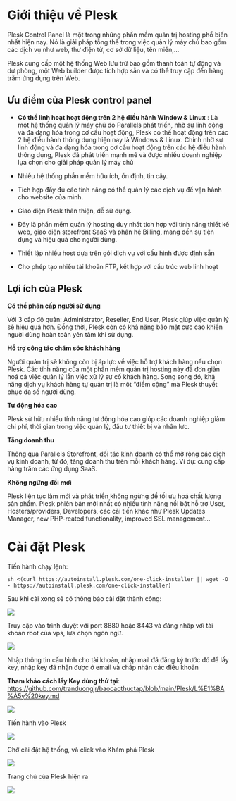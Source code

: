 # Giới thiệu về Plesk

Plesk Control Panel là một trong những phần mềm quản trị hosting phổ biến nhất hiện nay. Nó là giải pháp tổng thể trong việc quản lý máy chủ bao gồm các dịch vụ như web, thư điện tử, cơ sở dữ liệu, tên miền,...

Plesk cung cấp một hệ thống Web lưu trữ bao gồm thanh toán tự động và dự phòng, một Web builder được tích hợp sẵn và có thể truy cập đến hàng trăm ứng dụng trên Web.

## Ưu điểm của Plesk control panel

- **Có thể linh hoạt hoạt động trên 2 hệ điều hành Window & Linux** : Là một hệ thống quản lý máy chủ do Parallels phát triển, nhờ sự linh động và đa dạng hóa trong cơ cấu hoạt động, Plesk có thể hoạt động trên các 2 hệ điều hành thông dụng hiện nay là Windows & Linux. Chính nhờ sự linh động và đa dạng hóa trong cơ cấu hoạt động trên các hệ điều hành thông dụng, Plesk đã phát triển mạnh mẽ và được nhiều doanh nghiệp lựa chọn cho giải pháp quản lý máy chủ

- Nhiều hệ thống phần mềm hữu ích, ổn định, tin cậy.

- Tích hợp đầy đủ các tính năng có thể quản lý các dịch vụ để vận hành cho website của mình.

- Giao diện Plesk thân thiện, dễ sử dụng.

- Đây là phần mềm quản lý hosting duy nhất tích hợp với tính năng thiết kế web, giao diện storefront SaaS và phân hệ Billing, mang đến sự tiện dụng và hiệu quả cho người dùng.

- Thiết lập nhiều host dựa trên gói dịch vụ với cấu hình được định sẵn

- Cho phép tạo nhiều tài khoản FTP, kết hợp với cấu trúc web linh hoạt

## Lợi ích của Plesk

**Có thể phân cấp người sử dụng**

Với 3 cấp độ quản: Administrator, Reseller, End User, Plesk giúp việc quản lý sẽ hiệu quả hơn. Đồng thời, Plesk còn có khả năng bảo mật cực cao khiến người dùng hoàn toàn yên tâm khi sử dụng.

**Hỗ trợ công tác chăm sóc khách hàng**

Người quản trị sẽ không còn bị áp lực về việc hỗ trợ khách hàng nếu chọn Plesk. Các tính năng của một phần mềm quản trị hosting này đã đơn giản hoá cả việc quản lý lẫn việc xử lý sự cố khách hàng. Song song đó, khả năng dịch vụ khách hàng tự quản trị là môt “điểm cộng” mà Plesk thuyết phục đa số người dùng.

**Tự động hóa cao**

Plesk sử hữu nhiều tính năng tự động hóa cao giúp các doanh nghiệp giảm chi phí, thời gian trong việc quản lý, đầu tư thiết bị và nhân lực.

**Tăng doanh thu**

Thông qua Parallels Storefront, đối tác kinh doanh có thể mở rộng các dịch vụ kinh doanh, từ đó, tăng doanh thu trên mỗi khách hàng.
Ví dụ: cung cấp hàng trăm các ứng dụng SaaS.

**Không ngừng đổi mới**

Plesk liên tục làm mới và phát triển không ngừng để tối ưu hoá chất lượng sản phẩm. Plesk phiên bản mới nhất có nhiều tính năng nổi bật hỗ trợ User, Hosters/providers, Developers, các cải tiến khác như  Plesk Updates Manager, new PHP-reated functionality, improved SSL management...

# Cài đặt Plesk

Tiến hành chạy lệnh:

```
sh <(curl https://autoinstall.plesk.com/one-click-installer || wget -O - https://autoinstall.plesk.com/one-click-installer)
```

Sau khi cài xong sẽ có thông báo cài đặt thành công:

<img src="img/3.png">

Truy cập vào trình duyệt với port 8880 hoặc 8443 và đăng nhâp với tài khoản root của vps, lựa chọn ngôn ngữ.

<img src="img/4.png">

Nhập thông tin cấu hình cho tài khoản, nhập mail đã đăng ký trước đó để lấy key, nhập key đã nhận được ở email và chấp nhận các điều khoản

**Tham khảo cách lấy Key dùng thử tại**: https://github.com/tranduongjr/baocaothuctap/blob/main/Plesk/L%E1%BA%A5y%20key.md

<img src="img/5.png">

Tiến hành vào Plesk

<img src="img/6.png">

Chờ cài đặt hệ thống, và click vào Khám phá Plesk

<img src="img/8.png">

Trang chủ của Plesk hiện ra

<img src="img/9.png">


